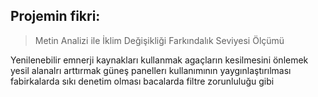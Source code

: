 ## Projemin fikri:
> Metin Analizi ile İklim Değişikliği Farkındalık Seviyesi Ölçümü


Yenilenebilir emnerji kaynakları kullanmak 
agaçların kesilmesini önlemek yesil alanalrı arttırmak
güneş panellerı kullanımının yaygınlaştırılması
fabirkalarda sıkı denetim olması bacalarda filtre zorunluluğu gibi
